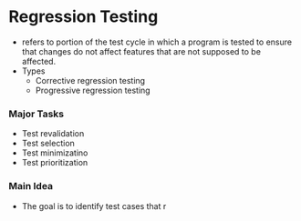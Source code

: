 # Regression Testing

- refers to portion of the test cycle
in which a program is tested to ensure that
changes do not affect features that
are not supposed to be affected.
- Types
  * Corrective regression testing
  * Progressive regression testing

### **Major Tasks**
- Test revalidation
- Test selection
- Test minimizatino
- Test prioritization

### **Main Idea**
- The goal is to identify test cases that
r
